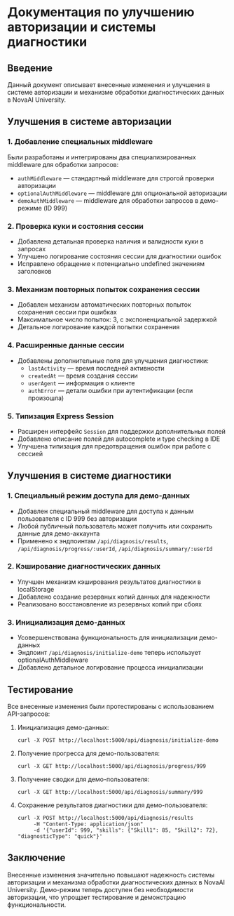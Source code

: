 # Документация по улучшению авторизации и системы диагностики

## Введение

Данный документ описывает внесенные изменения и улучшения в системе авторизации и механизме обработки диагностических данных в NovaAI University.

## Улучшения в системе авторизации

### 1. Добавление специальных middleware

Были разработаны и интегрированы два специализированных middleware для обработки запросов:

- `authMiddleware` — стандартный middleware для строгой проверки авторизации
- `optionalAuthMiddleware` — middleware для опциональной авторизации
- `demoAuthMiddleware` — middleware для обработки запросов в демо-режиме (ID 999)

### 2. Проверка куки и состояния сессии

- Добавлена детальная проверка наличия и валидности куки в запросах
- Улучшено логирование состояния сессии для диагностики ошибок
- Исправлено обращение к потенциально undefined значениям заголовков

### 3. Механизм повторных попыток сохранения сессии

- Добавлен механизм автоматических повторных попыток сохранения сессии при ошибках
- Максимальное число попыток: 3, с экспоненциальной задержкой
- Детальное логирование каждой попытки сохранения

### 4. Расширенные данные сессии

- Добавлены дополнительные поля для улучшения диагностики:
  - `lastActivity` — время последней активности
  - `createdAt` — время создания сессии
  - `userAgent` — информация о клиенте
  - `authError` — детали ошибки при аутентификации (если произошла)

### 5. Типизация Express Session

- Расширен интерфейс `Session` для поддержки дополнительных полей
- Добавлено описание полей для autocomplete и type checking в IDE
- Улучшена типизация для предотвращения ошибок при работе с сессией

## Улучшения в системе диагностики

### 1. Специальный режим доступа для демо-данных

- Добавлен специальный middleware для доступа к данным пользователя с ID 999 без авторизации
- Любой публичный пользователь может получить или сохранить данные для демо-аккаунта
- Применено к эндпоинтам `/api/diagnosis/results`, `/api/diagnosis/progress/:userId`, `/api/diagnosis/summary/:userId`

### 2. Кэширование диагностических данных

- Улучшен механизм кэширования результатов диагностики в localStorage
- Добавлено создание резервных копий данных для надежности
- Реализовано восстановление из резервных копий при сбоях

### 3. Инициализация демо-данных

- Усовершенствована функциональность для инициализации демо-данных
- Эндпоинт `/api/diagnosis/initialize-demo` теперь использует optionalAuthMiddleware
- Добавлено детальное логирование процесса инициализации

## Тестирование

Все внесенные изменения были протестированы с использованием API-запросов:

1. Инициализация демо-данных:
   ```
   curl -X POST http://localhost:5000/api/diagnosis/initialize-demo
   ```

2. Получение прогресса для демо-пользователя:
   ```
   curl -X GET http://localhost:5000/api/diagnosis/progress/999
   ```

3. Получение сводки для демо-пользователя:
   ```
   curl -X GET http://localhost:5000/api/diagnosis/summary/999
   ```

4. Сохранение результатов диагностики для демо-пользователя:
   ```
   curl -X POST http://localhost:5000/api/diagnosis/results
        -H "Content-Type: application/json"
        -d '{"userId": 999, "skills": {"Skill1": 85, "Skill2": 72}, "diagnosticType": "quick"}'
   ```

## Заключение

Внесенные изменения значительно повышают надежность системы авторизации и механизма обработки диагностических данных в NovaAI University. Демо-режим теперь доступен без необходимости авторизации, что упрощает тестирование и демонстрацию функциональности.